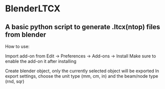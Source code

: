 # BlenderLTCX
## A basic python script to generate .ltcx(ntop) files from blender
How to use:

Import add-on from Edit -> Preferences -> Add-ons -> Install
Make sure to enable the add-on it after installing

Create blender object, only the currently selected object will be exported
In export settings, choose the unit type (mm, cm, in) and the beam/node type (rnd, sqr)
